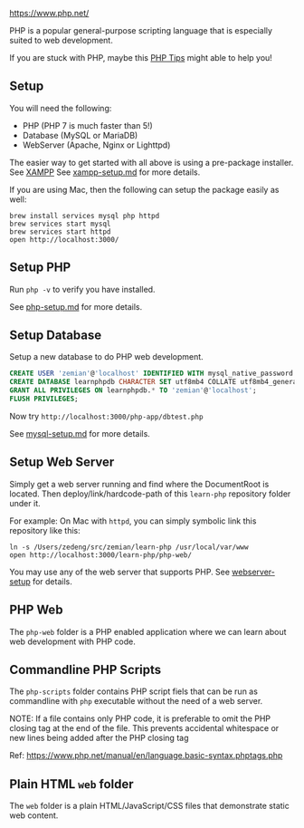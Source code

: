 https://www.php.net/

PHP is a popular general-purpose scripting language that is especially suited to web development.

If you are stuck with PHP, maybe this [PHP Tips](php-tips.md) might able to help you!

## Setup

You will need the following:

* PHP (PHP 7 is much faster than 5!)
* Database (MySQL or MariaDB)
* WebServer (Apache, Nginx or Lighttpd)

The easier way to get started with all above is using a pre-package installer. See [XAMPP](https://www.apachefriends.org/) See [xampp-setup.md](xampp-setup.md) for more details.

If you are using Mac, then the following can setup the package easily as well:

	brew install services mysql php httpd
	brew services start mysql
	brew services start httpd
	open http://localhost:3000/

## Setup PHP

Run `php -v` to verify you have installed. 

See [php-setup.md](php-setup.md) for more details.

## Setup Database

Setup a new database to do PHP web development.

```sql
CREATE USER 'zemian'@'localhost' IDENTIFIED WITH mysql_native_password BY 'test123';
CREATE DATABASE learnphpdb CHARACTER SET utf8mb4 COLLATE utf8mb4_general_ci;
GRANT ALL PRIVILEGES ON learnphpdb.* TO 'zemian'@'localhost';
FLUSH PRIVILEGES;
```

Now try `http://localhost:3000/php-app/dbtest.php`

See [mysql-setup.md](mysql-setup.md) for more details.

## Setup Web Server

Simply get a web server running and find where the DocumentRoot is located. Then deploy/link/hardcode-path of this `learn-php` repository folder under it.

For example: On Mac with `httpd`, you can simply symbolic link this repository like this:

	ln -s /Users/zedeng/src/zemian/learn-php /usr/local/var/www
	open http://localhost:3000/learn-php/php-web/

You may use any of the web server that supports PHP. See [webserver-setup](webserver-setup.md) for details.

## PHP Web

The `php-web` folder is a PHP enabled application where we can learn about web development with PHP code.

## Commandline PHP Scripts

The `php-scripts` folder contains PHP script fiels that can be run as commandline with `php` executable without the need of a web server.

NOTE: If a file contains only PHP code, it is preferable to omit the PHP closing tag at the end of the file. This prevents accidental whitespace or new lines being added after the PHP closing tag

Ref: https://www.php.net/manual/en/language.basic-syntax.phptags.php

## Plain HTML `web` folder

The `web` folder is a plain HTML/JavaScript/CSS files that demonstrate static web content.
